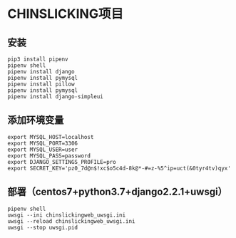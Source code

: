 # CHINSLICKING项目


## 安装
```
pip3 install pipenv
pipenv shell
pipenv install django
pipenv install pymysql
pipenv install pillow
pipenv install pymysql
pipenv install django-simpleui
```

## 添加环境变量
```
export MYSQL_HOST=localhost
export MYSQL_PORT=3306
export MYSQL_USER=user
export MYSQL_PASS=password
export DJANGO_SETTINGS_PROFILE=pro
export SECRET_KEY='pz0_7d@n$!xc$o5c4d-8k@*-#=z-%5^ip=uct(&0tyr4tv)qyx'
```


## 部署（centos7+python3.7+django2.2.1+uwsgi）
```
pipenv shell
uwsgi --ini chinslickingweb_uwsgi.ini
uwsgi --reload chinslickingweb_uwsgi.ini
uwsgi --stop uwsgi.pid
```



